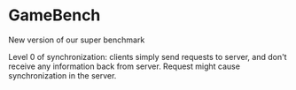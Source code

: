 # GameBench
New version of our super benchmark

Level 0 of synchronization: clients simply send requests to server, and don't receive any information back from server. 
Request might cause synchronization in the server. 
